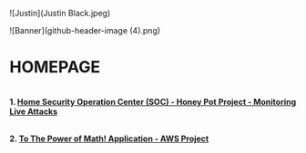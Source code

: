 ![Justin](Justin Black.jpeg)

![Banner](github-header-image (4).png)

# HOMEPAGE

<br>**1. [Home Security Operation Center (SOC) - Honey Pot Project - Monitoring Live Attacks](https://justin-cartledge.github.io/JC-Repo/)**

<br>**2. [To The Power of Math! Application - AWS Project](https://justin-cartledge.github.io/Power_of_Math_Project/)**


<br><br>

<br><br>

<br><br>

<br><br>
